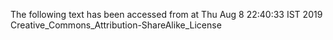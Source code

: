 The following text has been accessed from at Thu Aug 8 22:40:33 IST 2019
Creative_Commons_Attribution-ShareAlike_License
